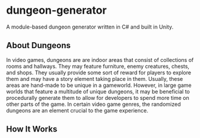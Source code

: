 # dungeon-generator
A module-based dungeon generator written in C# and built in Unity.

## About Dungeons
In video games, dungeons are are indoor areas that consist of collections of rooms and hallways. They may feature furniture, enemy 
creatures, chests, and shops. They usually provide some sort of reward for players to explore them and may have a story element taking 
place in them. Usually, these areas are hand-made to be unique in a gameworld. However, in large game worlds that feature a multitude of 
unique dungeons, it may be beneficial to procedurally generate them to allow for developers to spend more time on other parts of the game.
In certain video game genres, the randomized dungeons are an element crucial to the game experience.

## How It Works
